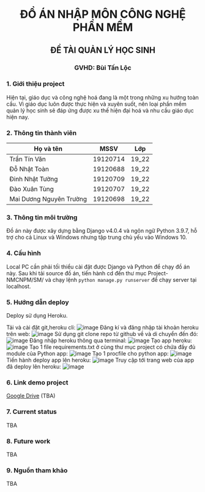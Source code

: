 <h1 align="center">ĐỒ ÁN NHẬP MÔN CÔNG NGHỆ PHẦN MỀM</h1>

<h2 align="center">ĐỀ TÀI QUẢN LÝ HỌC SINH</h2>

<h3 align="center">GVHD: Bùi Tấn Lộc</h3>


### 1. Giới thiệu project 
Hiện tại, giáo dục và công nghệ hoá đang là một trong những xu hướng toàn cầu. Vì giáo dục luôn được thực hiện và xuyên suốt, nên loại phần mềm quản lý học sinh sẽ đáp ứng được xu thế hiện đại hoá và nhu cầu giáo dục hiện nay.

### 2. Thông tin thành viên
| Họ và tên | MSSV | Lớp |
| --- | --- | --- |
| Trần Tín Văn | 19120714 | 19_22 |
| Đỗ Nhật Toàn | 19120688 | 19_22 |
| Đinh Nhật Tường | 19120709 | 19_22 |
| Đào Xuân Tùng | 19120707 | 19_22 |
| Mai Dương Nguyên Trường | 19120698 | 19_22 |

### 3. Thông tin môi trường <!-- Môi trường thực thi (phiên bản hệ điều hành, SDK, Dev Tools, cơ sở dữ liệu, etc.) -->
Đồ án này được xây dựng bằng Django v4.0.4 và ngôn ngữ Python 3.9.7, hỗ trợ cho cả Linux và Windows nhưng tập trung chủ yếu vào Windows 10.

### 4. Cấu hình  <!-- Hướng dẫn cấu hình project chạy local PC. -->
Local PC cần phải tối thiểu cài đặt được Django và Python để chạy đồ án này. Sau khi tải source đồ án, tiến hành cd đến thư mục Project-NMCNPM/SM/ và chạy lệnh `python manage.py runserver` để chạy server tại localhost.

### 5. Hướng dẫn deploy  <!-- Hướng dẫn deploy project lên Heroku, Netlify, etc. (có thể bổ sung cho đến present cuối kỳ) -->
Deploy sử dụng Heroku.

Tải và cài đặt git,heroku cli:
![image](https://user-images.githubusercontent.com/74363485/172088514-84234e5b-78e1-4f38-8bcf-dc63b96e5f09.png)
Đăng kí và đăng nhập tài khoản heroku trên web:
![image](https://user-images.githubusercontent.com/74363485/172088563-e0cf79a1-3ca2-4163-bbc1-cd32b0283d64.png)
Sử dụng git clone repo từ github về và di chuyển đến đó:
![image](https://user-images.githubusercontent.com/74363485/172088643-7105c7f0-9014-4957-b244-1ff9508d703b.png)
Đăng nhập heroku thông qua terminal:
![image](https://user-images.githubusercontent.com/74363485/172047823-dd2f95e1-baf3-4fd3-810b-e44da06a24ee.png)
Tạo app heroku:
![image](https://user-images.githubusercontent.com/74363485/172047924-6057cce3-0498-49f9-b2d4-5acaf902f7b5.png)
Tạo 1 file requirements.txt ở cùng thư mục project có chứa đầy đủ module của Python app:
![image](https://user-images.githubusercontent.com/74363485/172088353-98a65e1d-24ee-4396-a2c0-706898e9d0ea.png)
Tạo 1 procfile cho python app:
![image](https://user-images.githubusercontent.com/74363485/172088773-e096c085-cfa7-43db-b4c3-16f017c95866.png)
Tiến hành deploy app lên heroku:
![image](https://user-images.githubusercontent.com/74363485/172088711-06f7154a-9dd4-4399-aa74-6faeb79c803a.png)
Truy cập tới trang web của app đã deploy lên heroku:
![image](https://user-images.githubusercontent.com/74363485/172088906-2eeeee0d-6289-4adb-8737-f040f411c6a0.png)


### 6. Link demo project <!-- Link Google Drive hoặc Youtube video demo (có thể bổ sung cho đến present cuối kỳ) -->
[Google Drive](https://drive.google.com/drive/folders/1ibR6lSzFQP0H9uKOjFmbjEPT_IfP_PN-?usp=sharing) (TBA)

### 7. Current status  <!-- Current status: tóm tắt những gì đã hoàn thành (có thể bổ sung cho đến present cuối kỳ) -->
TBA

### 8. Future work  <!-- Future works: tóm tắt những gì cần làm thêm (có thể bổ sung cho đến present cuối kỳ) -->
TBA

### 9. Nguồn tham khảo  <!-- Tham khảo chéo các project liên quan nếu có (backend thì giới thiệu link tham khảo frontend và ngược lại) -->
TBA 

